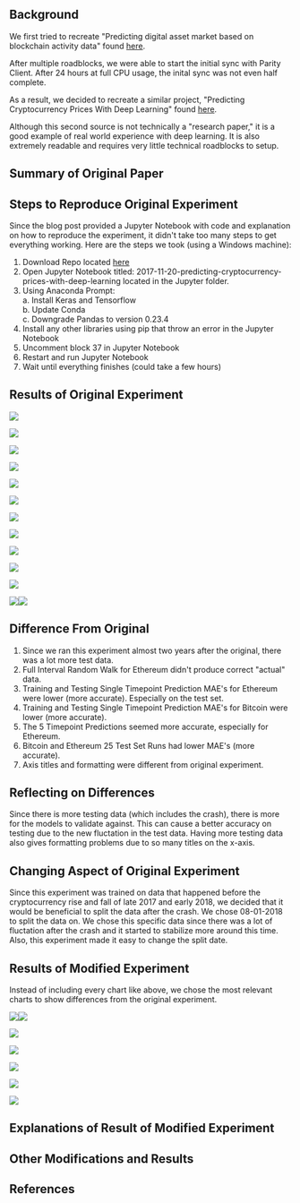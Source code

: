 ## Background

We first tried to recreate "Predicting digital asset market based on blockchain activity data" found [here](https://arxiv.org/pdf/1810.06696.pdf).

After multiple roadblocks, we were able to start the initial sync with Parity Client. After 24 hours at full CPU usage, the inital sync was not even half complete. 

As a result, we decided to recreate a similar project, "Predicting Cryptocurrency Prices With Deep Learning" found [here](https://dashee87.github.io/deep%20learning/python/predicting-cryptocurrency-prices-with-deep-learning/).

Although this second source is not technically a "research paper," it is a good example of real world experience with deep learning. It is also extremely readable and requires very little technical roadblocks to setup.



## Summary of Original Paper

## Steps to Reproduce Original Experiment

Since the blog post provided a Jupyter Notebook with code and explanation on how to reproduce the experiment, it didn't take too many steps to get everything working. Here are the steps we took (using a Windows machine):

1. Download Repo located [here](https://github.com/dashee87/blogScripts)
2. Open Jupyter Notebook titled: 2017-11-20-predicting-cryptocurrency-prices-with-deep-learning located in the Jupyter folder.
3. Using Anaconda Prompt:<br/>
  a. Install Keras and Tensorflow<br/>
  b. Update Conda<br/>
  c. Downgrade Pandas to version 0.23.4<br/>
4. Install any other libraries using pip that throw an error in the Jupyter Notebook
5. Uncomment block 37 in Jupyter Notebook
6. Restart and run Jupyter Notebook
7. Wait until everything finishes (could take a few hours)

## Results of Original Experiment
<p align="left">
  <img src="https://i.ibb.co/TtfxxwZ/Training-Testing-Set.png">
</p>
<p align="left">
  <img src="https://i.ibb.co/Wy2F6wb/Simple-Lag-Model.png">
</p>
<p align="left">
  <img src="https://i.ibb.co/wB9jygY/Single-Point-Random-Walk-Test-Set.png">
</p>
<p align="left">
  <img src="https://i.ibb.co/RPvHyVk/Full-Interval-Random-Walk.png">
</p>
<p align="left">
  <img src="https://i.ibb.co/4SBLtcb/Single-Point-Random-Walk.png">
</p>
<p align="left">
  <img src="https://i.ibb.co/j3brqPx/Training-Error.png">
</p>
<p align="left">
  <img src="https://i.ibb.co/82K3n32/Training-Set-Single-Point-Timepoint-Prediction.png">
</p>
<p align="left">
  <img src="https://i.ibb.co/TwqDLQR/Test-Set-Single-Timepoint-Prediction.png">
</p>
<p align="left">
  <img src="https://i.ibb.co/KNzj3KD/Training-Set-Single-Point-Timepoint-Prediction-Bitcoin.png">
</p>
<p align="left">
  <img src="https://i.ibb.co/3rxGZXP/Test-Set-Single-Timepoint-Prediction-Bitcoin.png">
</p>
<p align="left">
  <img src="https://i.ibb.co/FVTR385/Test-Set5-Timepoint-Predictions.png">
</p>
<p align="left">
  <img src="https://imgbb.com/"><img src="https://i.ibb.co/dcVy8VL/MAECharts.png">
</p>

## Difference From Original
1. Since we ran this experiment almost two years after the original, there was a lot more test data.
2. Full Interval Random Walk for Ethereum didn't produce correct "actual" data.
3. Training and Testing Single Timepoint Prediction MAE's for Ethereum were lower (more accurate). Especially on the test set.
4. Training and Testing Single Timepoint Prediction MAE's for Bitcoin were lower (more accurate).
5. The 5 Timepoint Predictions seemed more accurate, especially for Ethereum.
6. Bitcoin and Ethereum 25 Test Set Runs had lower MAE's (more accurate).
7. Axis titles and formatting were different from original experiment.

## Reflecting on Differences
Since there is more testing data (which includes the crash), there is more for the models to validate against. This can cause a better accuracy on testing due to the new fluctation in the test data. Having more testing data also gives formatting problems due to so many titles on the x-axis.

## Changing Aspect of Original Experiment
Since this experiment was trained on data that happened before the cryptocurrency rise and fall of late 2017 and early 2018, we decided that it would be beneficial to split the data after the crash. We chose 08-01-2018 to split the data on. We chose this specific data since there was a lot of fluctation after the crash and it started to stabilize more around this time. Also, this experiment made it easy to change the split date.

## Results of Modified Experiment
Instead of including every chart like above, we chose the most relevant charts to show differences from the original experiment.

<p align="left">
  <img src="https://imgbb.com/"><img src="https://i.ibb.co/ngnSPwQ/Training-Testing-Set-Final.png">
</p>
<p align="left">
  <img src="https://i.ibb.co/Wg6dg99/Training-Error-Final.png">
</p>
<p align="left">
  <img src="https://i.ibb.co/9sGr5jn/Test-Set-Single-Timepoint-Prediction-Final.png">
</p>
<p align="left">
  <img src="https://i.ibb.co/fdZ2sKf/Test-Set-Single-Timepoint-Prediction-Bitcoin-Final.png">
</p>
<p align="left">
  <img src="https://i.ibb.co/pdFYSRr/Test-Set5-Timepoint-Predictions-Final.png">
</p>
<p align="left">
  <img src="https://i.ibb.co/16QPBr2/MAECharts-Final.png">
</p>

## Explanations of Result of Modified Experiment

## Other Modifications and Results

## References










```markdown
```


